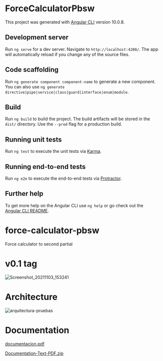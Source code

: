 # ForceCalculatorPbsw

This project was generated with [Angular CLI](https://github.com/angular/angular-cli) version 10.0.8.

## Development server

Run `ng serve` for a dev server. Navigate to `http://localhost:4200/`. The app will automatically reload if you change any of the source files.

## Code scaffolding

Run `ng generate component component-name` to generate a new component. You can also use `ng generate directive|pipe|service|class|guard|interface|enum|module`.

## Build

Run `ng build` to build the project. The build artifacts will be stored in the `dist/` directory. Use the `--prod` flag for a production build.

## Running unit tests

Run `ng test` to execute the unit tests via [Karma](https://karma-runner.github.io).

## Running end-to-end tests

Run `ng e2e` to execute the end-to-end tests via [Protractor](http://www.protractortest.org/).

## Further help

To get more help on the Angular CLI use `ng help` or go check out the [Angular CLI README](https://github.com/angular/angular-cli/blob/master/README.md).
# force-calculator-pbsw
Force calculator to second partial

# v0.1 tag

![Screenshot_20211103_153241](https://user-images.githubusercontent.com/59150442/140196011-a5290325-c838-46b4-9c66-add69e80d1a8.png)

# Architecture

![arquitectura-pruebas](https://user-images.githubusercontent.com/59150442/140195165-b98a8862-5f12-4583-942c-7e7561206169.png)

# Documentation

[documentacion.pdf](https://github.com/DarkCodeUV/force-calculator-pbsw/files/7470772/documentacion.pdf)


[Documentation-Text-PDF.zip](https://github.com/DarkCodeUV/force-calculator-pbsw/files/7470781/Documentation-Text-PDF.zip)
